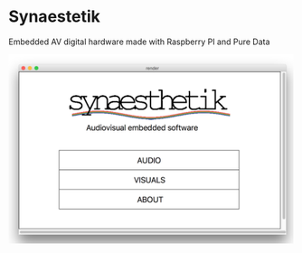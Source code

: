# Synaestetik
Embedded AV digital hardware made with Raspberry PI and Pure Data

![plot](/img/screen.png)